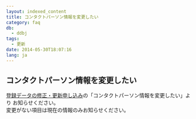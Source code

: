 ```yaml
---
layout: indexed_content
title: コンタクトパーソン情報を変更したい
category: faq
db:
  - ddbj
tags: 
  - 更新
date: 2014-05-30T18:07:16
lang: ja
---
```


## コンタクトパーソン情報を変更したい

<a href="/ddbj/update-form.html">登録データの修正・更新申し込み</a>の「コンタクトパーソン情報を変更したい」より お知らせください。<br>変更がない項目は現在の情報のみお知らせください。
